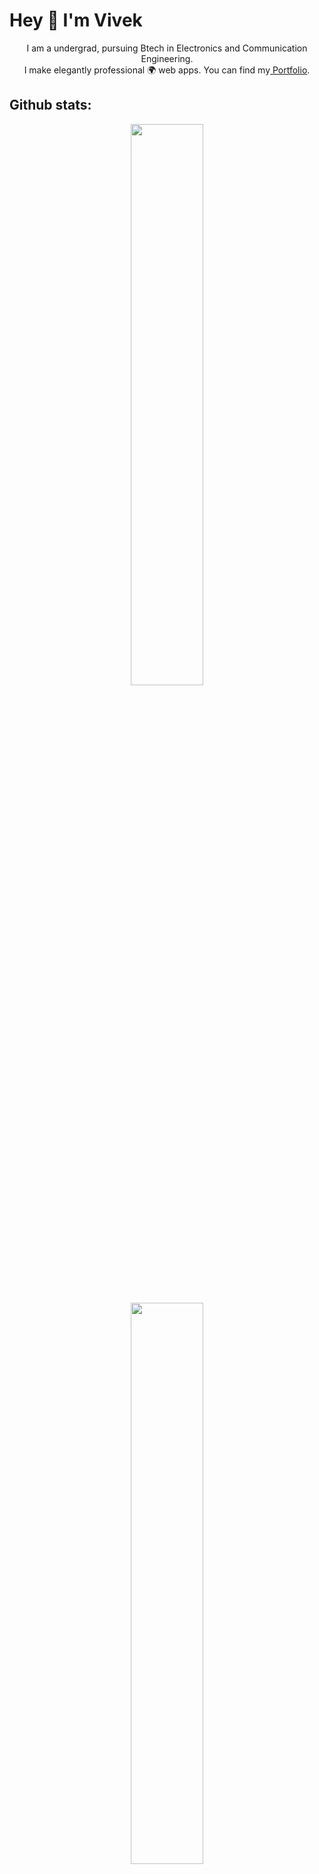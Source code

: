 # Hey 👋 I'm Vivek

<p align="center">
I am a undergrad, pursuing Btech in Electronics and Communication Engineering.<br>
I make elegantly professional 🌍 web apps. You can find my<a href="https://vivekpatel17.github.io/Portfolio../"> Portfolio</a>. 
</p>


## Github stats:

<p align="center"> <img width="48%" src="https://github-readme-stats.vercel.app/api?username=vivekpatel17&show_icons=true&theme=tokyonight&hide=stars&include_all_commits=true" /></p>
<p align="center"> <img width="48%" src="https://github-readme-streak-stats.herokuapp.com/?user=vivekpatel17&theme=tokyonight" /> </p>

  
<!-- **vivekpatel17/vivekpatel17** is a ✨ _special_ ✨ repository because its `README.md` (this file) appears on your GitHub profile.

Here are some ideas to get you started: -->
<!-- - 🔭 I’m currently working on ... -->
- 🌱 I’m currently learning DSA and Backend
- 👯 I’m looking to collaborate on Fullstack
- ⚡ Fun fact: I like watching anime and playing badminton🏸.

<!-- - 🤔 I’m looking for help with ... -->
<!-- - 💬 Ask me about ... -->
<!-- - 📫 How to reach me: ... -->
<!-- - 😄 Pronouns: ... -->

<!--## Holo Pin -->
<!-- [![@hyper_gratis's Holopin board](https://holopin.io/api/user/board?user=hyper_gratis)](https://holopin.io/@hyper_gratis) -->
<!-- The unique Badge ID is cl8j56swn424309jl95a3vw8i. -->

<!-- <div> -->
<!--  <img src="https://holopin.io/api/user/board?user=hyper_gratis" /> -->
<!-- </div> -->
